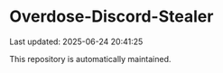 # Overdose-Discord-Stealer

Last updated: 2025-06-24 20:41:25

This repository is automatically maintained.
